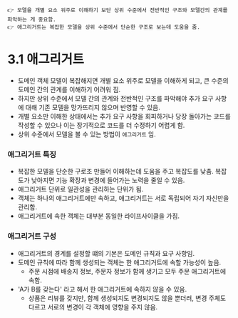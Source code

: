 ```
👉 모델을 개별 요소 위주로 이해하기 보단 상위 수준에서 전반적인 구조와 모델간의 관계를 파악하는 게 중요함.
👉 애그리거트는 복잡한 모델을 상위 수준에서 단순한 구조로 보는데 도움을 줌.
```

# 3.1 애그리거트    
- 도메인 객체 모델이 복잡해지면 개별 요소 위주로 모델을 이해하게 되고, 큰 수준의 도메인 간의 관계를 이해하기 어려워 짐.
- 하지만 상위 수준에서 모델 간의 관계와 전반적인 구조를 파악해야 추가 요구 사항에 대해 기존 모델을 망가뜨리지 않으며 반영할 수 있음. 
- 개별 요소만 이해한 상태에서는 추가 요구 사항을 회피하거나 당장 돌아가는 코드를 작성할 수 있으나 이는 장기적으로 코드를 더 수정하기 어렵게 함.
- 상위 수준에서 모델을 볼 수 있는 방법이 `애그리거트` 임.

### 애그리거트 특징
- 복잡한 모델을 단순한 구로조 만들어 이해하는데 도움을 주고 복잡도를 낮춤. 복잡도가 낮아지면 기능 확장과 변경에 들어가는 노력을 줄일 수 있음.
- 애그리거트 단위로 일관성을 관리하는 단위가 됨.
- 객체는 하나의 애그리거트에만 속하고, 애그리거트는 서로 독립되어 자기 자신만을 관리함.
- 애그리거트에 속한 객체는 대부분 동일한 라이프사이클을 가짐.

### 애그리거트 구성
- 애그리거트의 경계를 설정할 떄의 기본은 도메인 규칙과 요구 사항임.
- 도메인 규칙에 따라 함께 생성되는 객체는 한 애그리거트에 속할 가능성이 높음.
    - 주문 시점에 배송지 정보, 주문자 정보가 함께 생기고 모두 주문 애그리거트에 속함.
- 'A가 B를 갖는다' 라고 해서 한 애그리거트에 속하지 않을 수 있음.
    - 상품은 리뷰를 갖지만, 함께 생성되지도 변경되지도 않을 뿐더러, 변경 주체도 다르고 서로의 변경이 각 객체에 영향을 주지 않음.
